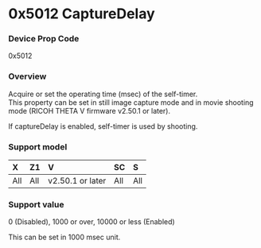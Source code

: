 # 0x5012 CaptureDelay

### Device Prop Code

0x5012

### Overview

Acquire or set the operating time (msec) of the self-timer.  
This property can be set in still image capture mode and in movie shooting mode (RICOH THETA V firmware v2.50.1 or later).

If captureDelay is enabled, self-timer is used by shooting.

### Support model

| X | Z1 | V | SC | S |
|:--|:--|:--|:--|:--|
| All | All | v2.50.1 or later | All | All |

### Support value

0 (Disabled), 1000 or over, 10000 or less (Enabled)

This can be set in 1000 msec unit.
